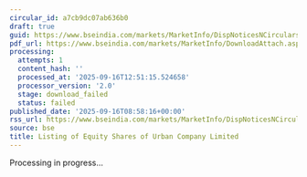 ```yaml
---
circular_id: a7cb9dc07ab636b0
draft: true
guid: https://www.bseindia.com/markets/MarketInfo/DispNoticesNCirculars.aspx?Noticeid={A00A92F9-A3EE-4CD4-931A-AB89D3F7E3B7}&noticeno=20250916-16&dt=09/16/2025&icount=16&totcount=62&flag=0
pdf_url: https://www.bseindia.com/markets/MarketInfo/DownloadAttach.aspx?id=20250916-16&attachedId=
processing:
  attempts: 1
  content_hash: ''
  processed_at: '2025-09-16T12:51:15.524658'
  processor_version: '2.0'
  stage: download_failed
  status: failed
published_date: '2025-09-16T08:58:16+00:00'
rss_url: https://www.bseindia.com/markets/MarketInfo/DispNoticesNCirculars.aspx?Noticeid={A00A92F9-A3EE-4CD4-931A-AB89D3F7E3B7}&noticeno=20250916-16&dt=09/16/2025&icount=16&totcount=62&flag=0
source: bse
title: Listing of Equity Shares of Urban Company Limited
---
```


Processing in progress...